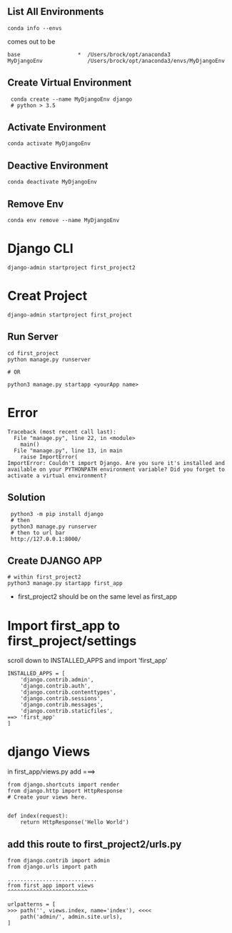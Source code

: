 ## List All Environments

```
conda info --envs
```

comes out to be

```
base                  *  /Users/brock/opt/anaconda3
MyDjangoEnv              /Users/brock/opt/anaconda3/envs/MyDjangoEnv
```

## Create Virtual Environment

```
 conda create --name MyDjangoEnv django
 # python > 3.5
```

## Activate Environment

```
conda activate MyDjangoEnv
```

## Deactive Environment

```
conda deactivate MyDjangoEnv
```

## Remove Env

```
conda env remove --name MyDjangoEnv
```

# Django CLI

```
django-admin startproject first_project2
```

# Creat Project

```
django-admin startproject first_project
```

## Run Server

```
cd first_project
python manage.py runserver

# OR

python3 manage.py startapp <yourApp name>
```

# Error

```
Traceback (most recent call last):
  File "manage.py", line 22, in <module>
    main()
  File "manage.py", line 13, in main
    raise ImportError(
ImportError: Couldn't import Django. Are you sure it's installed and available on your PYTHONPATH environment variable? Did you forget to activate a virtual environment?
```

## Solution

```
 python3 -m pip install django
 # then
 python3 manage.py runserver
 # then to url bar
 http://127.0.0.1:8000/
```

## Create DJANGO APP

```
# within first_project2
python3 manage.py startapp first_app
```

- first_project2 should be on the same level as first_app

# Import first_app to first_project/settings

scroll down to INSTALLED_APPS and import 'first_app'

```
INSTALLED_APPS = [
    'django.contrib.admin',
    'django.contrib.auth',
    'django.contrib.contenttypes',
    'django.contrib.sessions',
    'django.contrib.messages',
    'django.contrib.staticfiles',
==> 'first_app'
]
```

# django Views

in first_app/views.py add ===>

```
from django.shortcuts import render
from django.http import HttpResponse
# Create your views here.


def index(request):
    return HttpResponse('Hello World')

```

## add this route to first_project2/urls.py

```
from django.contrib import admin
from django.urls import path

............................
from first_app import views
^^^^^^^^^^^^^^^^^^^^^^^^^

urlpatterns = [
>>> path('', views.index, name='index'), <<<<
    path('admin/', admin.site.urls),
]


```
